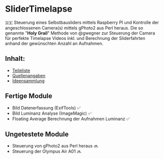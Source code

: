 # SliderTimelapse
:de: Steuerung eines Selbstbausliders mittels Raspberry PI und Kontrolle der angeschlossenen Camera(s) mittels gPhoto2 aus Perl heraus. Die so genannte "__Holy Grail__" Methode von @gwegner zur Steuerung der Camera für perfekte Timelapse Videos inkl. und Berechnung der Sliderfahrten anhand der gewünschten Anzahl an Aufnahmen.

## Inhalt:
- [Teileliste](https://github.com/tbrumm/SliderTimelapse/blob/master/doc/Parts.md)
- [Quellenangaben](https://github.com/tbrumm/SliderTimelapse/blob/master/doc/Quellen.md)
- [Ideensammlung](https://github.com/tbrumm/SliderTimelapse/blob/master/doc/Ideas.md)

## Fertige Module
- Bild Datenerfassung (ExifTools) :white_check_mark:
- Bild Luminanz Analyse (ImageMagic) :white_check_mark:
- Floating Average Berechnung der Aufnahmen Luminanz :white_check_mark:

## Ungetestete Module
- Steuerung von gPhoto2 aus Perl heraus :soon:
- Steuerung der Olympus Air A01 :soon:
